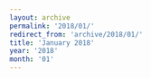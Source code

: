 ```yaml
---
layout: archive
permalink: '2018/01/'
redirect_from: 'archive/2018/01/'
title: 'January 2018'
year: '2018'
month: '01'
---
```

